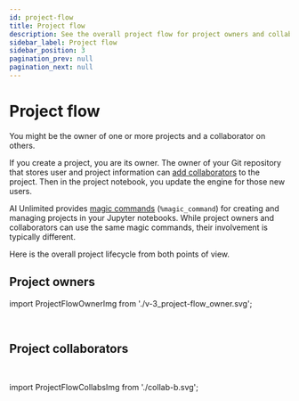 ```yaml
---
id: project-flow
title: Project flow
description: See the overall project flow for project owners and collaborators.
sidebar_label: Project flow
sidebar_position: 3
pagination_prev: null
pagination_next: null
---
```


# Project flow

You might be the owner of one or more projects and a collaborator on others.

If you create a project, you are its owner. The owner of your Git repository that stores user and project information can [add collaborators](/docs/manage-ai-unlimited/add-collaborators.md) to the project. Then in the project notebook, you update the engine for those new users. 

AI Unlimited provides [magic commands](/docs/explore-and-analyze-data/magic-commands.md) (`%magic_command`) for creating and managing projects in your Jupyter notebooks. While project owners and collaborators can use the same magic commands, their involvement is typically different. 

Here is the overall project lifecycle from both points of view.


## Project owners

import ProjectFlowOwnerImg from './v-3_project-flow_owner.svg';

<ProjectFlowOwnerImg />

<br />


## Project collaborators
<br />

import ProjectFlowCollabsImg from './collab-b.svg';

<ProjectFlowCollabsImg />